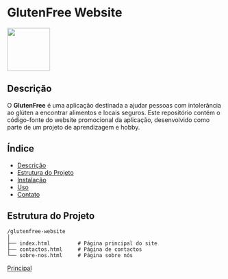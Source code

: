 # GlutenFree Website
<img src='https://github.com/ProjetosLendarios/GlutenFreeApp-Docs/assets/50460047/d1c73d56-eca6-4fed-97a0-f7ac2567f1b9' width='100'>

## Descrição

O **GlutenFree** é uma aplicação destinada a ajudar pessoas com intolerância ao glúten a encontrar alimentos e locais seguros. Este repositório contém o código-fonte do website promocional da aplicação, desenvolvido como parte de um projeto de aprendizagem e hobby.

## Índice

- [Descrição](#descrição)
- [Estrutura do Projeto](#estrutura-do-projeto)
- [Instalação](#instalação)
- [Uso](#uso)
- [Contato](#contato)

## Estrutura do Projeto

```plaintext
/glutenfree-website
│
├── index.html         # Página principal do site
├── contactos.html     # Página de contactos
└── sobre-nos.html     # Página sobre nós
```

[Principal](https://projetoslendarios.github.io/GlutenFreeApp-Docs/)
